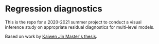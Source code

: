 # Regression diagnostics
This is the repo for a 2020-2021 summer project to conduct a visual inference study on appropriate residual diagnostics for multi-level models. 

Based on work by [Kaiwen Jin Master's thesis](https://github.com/kaiwenjanet/master).
